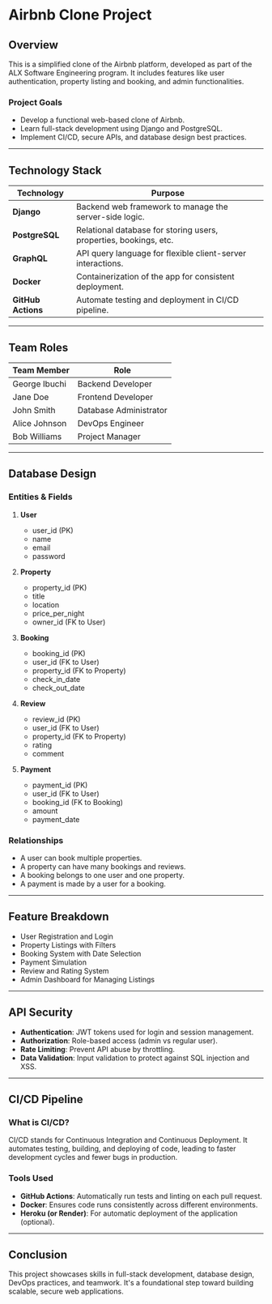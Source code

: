 # Airbnb Clone Project

## Overview
This is a simplified clone of the Airbnb platform, developed as part of the ALX Software Engineering program. It includes features like user authentication, property listing and booking, and admin functionalities.

### Project Goals
- Develop a functional web-based clone of Airbnb.
- Learn full-stack development using Django and PostgreSQL.
- Implement CI/CD, secure APIs, and database design best practices.

---

## Technology Stack

| Technology     | Purpose |
|----------------|---------|
| **Django**     | Backend web framework to manage the server-side logic. |
| **PostgreSQL** | Relational database for storing users, properties, bookings, etc. |
| **GraphQL**    | API query language for flexible client-server interactions. |
| **Docker**     | Containerization of the app for consistent deployment. |
| **GitHub Actions** | Automate testing and deployment in CI/CD pipeline. |

---

## Team Roles

| Team Member         | Role |
|---------------------|------|
| George Ibuchi       | Backend Developer |
| Jane Doe            | Frontend Developer |
| John Smith          | Database Administrator |
| Alice Johnson       | DevOps Engineer |
| Bob Williams        | Project Manager |

---

## Database Design

### Entities & Fields

1. **User**
   - user_id (PK)
   - name
   - email
   - password

2. **Property**
   - property_id (PK)
   - title
   - location
   - price_per_night
   - owner_id (FK to User)

3. **Booking**
   - booking_id (PK)
   - user_id (FK to User)
   - property_id (FK to Property)
   - check_in_date
   - check_out_date

4. **Review**
   - review_id (PK)
   - user_id (FK to User)
   - property_id (FK to Property)
   - rating
   - comment

5. **Payment**
   - payment_id (PK)
   - user_id (FK to User)
   - booking_id (FK to Booking)
   - amount
   - payment_date

### Relationships
- A user can book multiple properties.
- A property can have many bookings and reviews.
- A booking belongs to one user and one property.
- A payment is made by a user for a booking.

---

## Feature Breakdown

- User Registration and Login
- Property Listings with Filters
- Booking System with Date Selection
- Payment Simulation
- Review and Rating System
- Admin Dashboard for Managing Listings

---

## API Security

- **Authentication**: JWT tokens used for login and session management.
- **Authorization**: Role-based access (admin vs regular user).
- **Rate Limiting**: Prevent API abuse by throttling.
- **Data Validation**: Input validation to protect against SQL injection and XSS.

---

## CI/CD Pipeline

### What is CI/CD?
CI/CD stands for Continuous Integration and Continuous Deployment. It automates testing, building, and deploying of code, leading to faster development cycles and fewer bugs in production.

### Tools Used
- **GitHub Actions**: Automatically run tests and linting on each pull request.
- **Docker**: Ensures code runs consistently across different environments.
- **Heroku (or Render)**: For automatic deployment of the application (optional).

---

## Conclusion
This project showcases skills in full-stack development, database design, DevOps practices, and teamwork. It's a foundational step toward building scalable, secure web applications.
